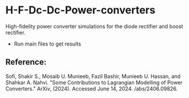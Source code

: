 # H-F-Dc-Dc-Power-converters
High-fidelity power converter simulations for the diode rectifier and boost rectifier.<br>
- Run main files to get results

## Reference:  
Sofi, Shakir S., Mosaib U. Munieeb, Fazil Bashir, Munieeb U. Hassan, and Shahkar A. Nahvi. "Some Contributions to Lagrangian Modelling of Power Converters." ArXiv, (2024). Accessed June 14, 2024. /abs/2406.09826.
